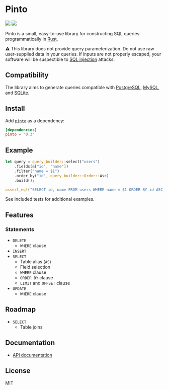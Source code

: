 # Pinto

[![](https://img.shields.io/crates/v/pinto.svg)][crate]
[![](https://travis-ci.org/jacobbudin/pinto.svg?branch=master)][travis-ci]

Pinto is a small, easy-to-use library for constructing SQL queries programmatically in [Rust](https://www.rust-lang.org).

⚠️ This library does not provide query parameterization. Do not use raw user-supplied data in your queries. If inputs are not properly escaped, your software will be suspectible to [SQL injection](https://en.wikipedia.org/wiki/SQL_injection) attacks.

## Compatibility

The library aims to generate queries compatible with [PostgreSQL](https://www.postgresql.org), [MySQL](https://www.mysql.com), and [SQLite](https://sqlite.org).

## Install

Add [`pinto`](https://crates.io/crates/pinto) as a dependency:

```toml
[dependencies]
pinto = "0.3"
```

## Example

```rust
let query = query_builder::select("users")
    .fields(&["id", "name"])
    .filter("name = $1")
    .order_by("id", query_builder::Order::Asc)
    .build();

assert_eq!("SELECT id, name FROM users WHERE name = $1 ORDER BY id ASC;", query);
```

See included tests for additional examples.

## Features

### Statements

- `DELETE`
	- `WHERE` clause
- `INSERT`
- `SELECT`
	- Table alias (`AS`)
	- Field selection
	- `WHERE` clause
	- `ORDER BY` clause
	- `LIMIT` and `OFFSET` clause
- `UPDATE`
	- `WHERE` clause

## Roadmap

- `SELECT`
	- Table joins

## Documentation

- [API documentation](https://docs.rs/pinto)

## License

MIT

[crate]: https://crates.io/crates/pinto
[travis-ci]: https://travis-ci.org/jacobbudin/pinto
